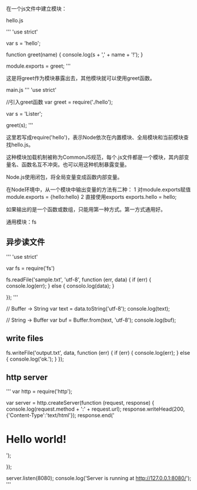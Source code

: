 在一个js文件中建立模块：


hello.js

'''
'use strict'

var s = 'hello';

function greet(name) {
	console.log(s + ',' + name + '!');
}

module.exports = greet;
'''

这是将greet作为模块暴露出去，其他模块就可以使用greet函数。


main.js
'''
'use strict'

//引入greet函数
var greet = require('./hello');

var s = 'Lister';

greet(s);
'''

这里若写成require('hello')，表示Node依次在内置模块、全局模块和当前模块查找hello.js。

这种模块加载机制被称为CommonJS规范，每个.js文件都是一个模块，其内部变量名、函数名互不冲突。也可以用这种机制暴露变量。

Node.js使用闭包，将全局变量变成函数内部变量。


在Node环境中，从一个模块中输出变量的方法有二种：
1 对module.exports赋值 module.exports = {hello:hello}
2 直接使用exports   exports.hello = hello;

如果输出的是一个函数或数组，只能用第一种方式。第一方式通用好。


通用模块：fs 

## 异步读文件 
'''
'use strict'

var fs = require('fs')

fs.readFile('sample.txt', 'utf-8', function (err, data) {
	if (err) {
		console.log(err);
	} else {
		consolo.log(data);
	}
		
});
'''

// Buffer -> String
var text = data.toString('utf-8');
console.log(text);

// String -> Buffer
var buf = Buffer.from(text, 'utf-8');
console.log(buf);

## write files

fs.writeFile('output.txt', data, function (err) {
	if (err) {
		console.log(err);
	} else {
		console.log('ok.');
	}
});


## http server 
'''
var http = require('http');

var server = http.createServer(function (request, response) {
	console.log(request.method + ':' + request.url);
	response.writeHead(200, {'Content-Type':'text/html'});
	response.end('<h1>Hello world!</h1>');
		
});

server.listen(8080);
console.log('Server is running at http://127.0.0.1:8080/');
'''

